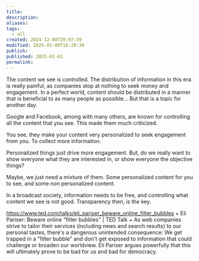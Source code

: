 ```yaml
---
title: 
description: 
aliases: 
tags:
  - all
created: 2024-12-08T20:07:59
modified: 2025-03-09T18:20:30
publish: 
published: 2025-01-01
permalink: 
---
```


The content we see is controlled. The distribution of information in this era is really painful, as companies stop at nothing to seek money and engagement. In a perfect world, content should be distributed in a manner that is beneficial to as many people as possible... But that is a topic for another day.


Google and Facebook, among with many others, are known for controlling all the content that you see. This made them much criticized.

You see, they make your content very personalized to seek engagement from you. To collect more information.

Personalized things just drive more engagement. But, do we really want to show everyone what they are interested in, or show everyone the objective things?


Maybe, we just need a mixture of them. Some personalized content for you to see, and some non personalized content.

In a broadcast society, information needs to be free, and controlling what content we see is not good. Transparency then, is the key.


https://www.ted.com/talks/eli_pariser_beware_online_filter_bubbles + Eli Pariser: Beware online "filter bubbles" | TED Talk + As web companies strive to tailor their services (including news and search results) to our personal tastes, there's a dangerous unintended consequence: We get trapped in a "filter bubble" and don't get exposed to information that could challenge or broaden our worldview. Eli Pariser argues powerfully that this will ultimately prove to be bad for us and bad for democracy.
